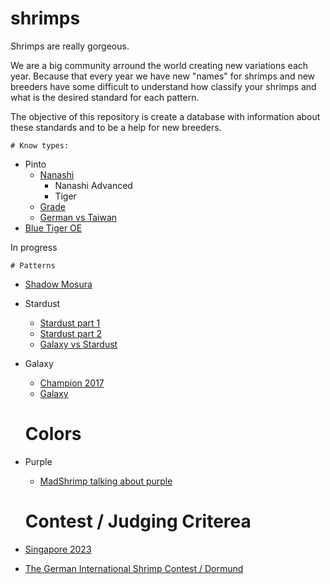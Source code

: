 # shrimps

Shrimps are really gorgeous.

We are a big community arround the world creating new variations each year. Because that every year we have new "names" for shrimps and new breeders have some difficult to understand how classify your shrimps and what is the desired standard for each pattern.

The objective of this repository is create a database with information about these standards and to be a help for new breeders.

    # Know types:
- Pinto
    - [Nanashi](./nanashi.md)
        - Nanashi Advanced
        - Tiger
    - [Grade](https://madshrimp.com/blogs/news/how-i-would-grade-a-fishbone-pinto)
    - [German vs Taiwan](https://madshrimp.com/blogs/news/pinto)
- [Blue Tiger OE](https://madshrimp.com/blogs/news/how-i-would-grade-a-fishbone-pinto)

In progress

    # Patterns
- [Shadow Mosura](./shadow_mosura.md)
- Stardust
    - [Stardust part 1](https://madshrimp.com/blogs/news/stardust-classification)
    - [Stardust part 2](https://madshrimp.com/blogs/news/stardust-classification)
    - [Galaxy vs Stardust](https://madshrimp.com/blogs/news/galaxy-vs-stardust)
- Galaxy
    - [Champion 2017](https://madshrimp.com/blogs/news/the-champion-galaxy-fishbone)
    - [Galaxy](https://madshrimp.com/blogs/news/galaxy-%E9%93%B6%E6%B2%B3-shrimp)

    # Colors
- Purple
    - [MadShrimp talking about purple](https://madshrimp.com/blogs/news/purple-king-kong)
    
    # Contest / Judging Criterea
- [Singapore 2023](https://madshrimp.com/blogs/news/singapore-ornamental-shrimp-competition-2023)
- [The German International Shrimp Contest / Dormund](https://tgisc.aqua-expo-tage.de/en/roadmap/)
    
    
